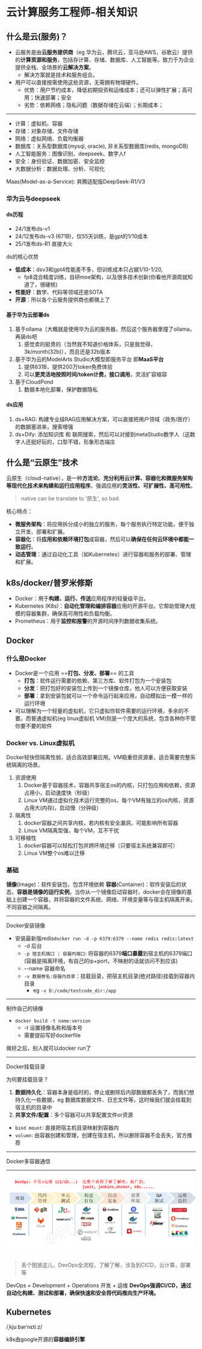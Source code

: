 # 云计算服务工程师-相关知识

## 什么是云(服务)？

* 云服务是由**云服务提供商**（eg 华为云，腾讯云，亚马逊AWS，谷歌云）提供的**计算资源和服务**，包括存计算、存储、数据库、人工智能等。致力于为企业提供全栈、全场景的**云解决方案**。
  * 解决方案就是技术和服务组合。
* 用户可以直接按需使用这些资源，无需拥有物理硬件。
  * 优势：用户节约成本，降低初期投资和运维成本；还可以弹性扩展；高可用；快速部署；安全
  * 劣势：依赖网络；隐私问题（数据存储在云端）；长期成本；

---

* 计算：虚拟机、容器
* 存储：对象存储、文件存储
* 网络：虚拟网络、负载均衡器
* 数据库：关系型数据库(mysql, oracle), 非关系型数据库(redis, mongoDB)
* 人工智能服务：图像识别、deepseek、数字人f
* 安全：身份验证、数据加密、安全监控
* 大数据分析：数据处理、分析、可视化


Maas(Model-as-a-Service): 昇腾适配版DeepSeek-R1/V3


### 华为云与deepseek

#### ds历程

* 24/1发布ds-v1
* 24/12发布ds-v3 (671B)，仅55天训练，是gpt的1/10成本
* 25/1发布ds-R1 直接大火

ds的核心优势

* **低成本**：dsv3和gpt4性能差不多，但训练成本只占据1/10-1/20,
  * fp8混合精度训练，自研moe架构，以及很多技术创新(你看他开源周就知道了，很硬核)
* **性能好**：数学、代码等领域还是SOTA
* **开源**：所以各个云服务提供商也都搞上了

#### 基于华为云部署ds

1. 基于ollama（大概就是使用华为云的服务器，然后这个服务器里撞了ollama，再装ds吧
   1. 感觉卖的挺贵的（当然我不知道价格体系，只是我觉得，3k/month(32b)），而且还是32b版本
2. 基于华为云的ModelArts Studio大模型即服务平台 即**MaaS平台**
   1. 提供631B，提供200万token免费体验
   2. 可以**更灵活地按照时间/token计费，接口调用**，灵活扩容缩容
3. 基于CloudPond
   1. 数据本地化部署，保护数据隐私

#### ds应用

1. ds+RAG: 构建专业级RAG应用解决方案，可以直接把用户领域（政务/医疗）的数据塞进来，搜索增强
2. ds+Dify: 添加知识库 和 联网搜索，然后可以对接到metaStudio数字人（这数字人还挺好玩的，口型不错，形象形态端庄


## 什么是“云原生”技术

云原生（cloud-native），是一种**方法论**。**充分利用云计算、容器化和微服务架构等现代化技术来构建和运行应用程序**。强调应用的**灵活性、可扩展性、高可用性**。

> native can be translate to '原生', so bad.

核心特点：

* **微服务架构**：将应用拆分成小的独立的服务，每个服务执行特定功能，便于独立开发、部署和扩展。
* **容器化**：将**应用和依赖环境打包**成容器，然后可以**确保在任何云环境中都能一致运行**。
* **动态管理**：通过自动化工具（如Kubernetes）进行容器和服务的部署、管理和扩展。

## k8s/docker/普罗米修斯

* Docker：用于**构建、运行、传送**应用程序的轻量级平台。
* Kubernetes (K8s)：**自动化管理和编排容器**应用的开源平台。它帮助管理大规模的容器集群，确保高可用性和负载均衡。
* Prometheus：用于**监控和报警**的开源时间序列数据收集系统。

## Docker

### 什么是Docker

* Docker是一个应用 ==**打包、分发、部署**== 的工具
  * **打包**：软件运行需要的依赖、第三方库、软件打包为一个安装包
  * **分发**：把打包好的安装包上传到一个镜像仓库，他人可以方便获取安装
  * **部署**：拿到安装包就可以一个命令运行起来应用，自动模拟出一模一样的运行环境
* 可以理解为一个轻量的虚拟机，它只虚拟你软件需要的运行环境，多余的不要。而普通虚拟机(eg linux虚拟机 VM)则是一个庞大的系统，包含各种你不管你要不要的软件 

### Docker vs. Linux虚拟机

Docker轻快但隔离性弱，适合高效部署应用。VM稳重但资源重，适合需要完整系统隔离的场景。

1. 资源使用
   1. Docker基于容器技术，容器共享宿主os的内核，只打包应用和依赖，资源占用小，启动速度快（秒级）
   2. Linux VM通过虚拟化技术运行完整的os，每个VM有独立的os内核，资源占用大(内存)，启动慢（分钟级）
2. 隔离性
   1. docker容器之间共享内核，若内核有安全漏洞，可能影响所有容器
   2. Linux VM隔离型强，每个VM，互不干扰
3. 可移植性
   1. docker容器可以轻松打包并跨环境迁移（只要宿主系统兼容即可）
   2. Linux VM整个os难以迁移

### 基础

**镜像**(Image)：软件安装包，包含环境依赖
**容器**(Container)：软件安装后的状态，**容器是镜像的运行实例**。当你从一个镜像启动容器时，docker会在镜像的基础上创建一个容器，并将容器的文件系统、网络、环境变量等与宿主机隔离开来。不同容器之间隔离。

---

Docker安装镜像

* 安装最新版redis`docker run -d -p 6379:6379 --name redis redis:latest`
  * -d 后台
  * `-p 宿主机端口 : 容器内端口`: 将容器的6379**端口暴露**到宿主机的6379端口(容器是隔离环境，有自己的ip+port，不映射的话就访问不到应该)
  * --name 容器命名
  * `-v 数据卷名:容器内目录`：挂载目录，把宿主机目录(绝对路径)挂载到容器内目录
    * eg `-v D:/code/testcode_dir:/app`

---

制作自己的镜像

* `docker build -t name:version`
  * -t 设置镜像名称和版本号
  * 需要提前写好dockerfile

做好之后，别人就可以docker run了

---

Docker挂载目录

为何要挂载目录？

1. **数据持久化**：容器本身是临时的，停止或删除后内部数据都丢失了，而我们想持久化一些数据，eg 数据库数据文件、日志文件等，这时候我们就会挂载到宿主机的目录中
2. **共享文件/配置**：多个容器可以共享配置文件or资源

* `bind mount`: 直接把宿主机目录映射到容器内
* `volumn`: 由容器创建和管理，创建在宿主机，所以删除容器不会丢失，官方推荐

---

Docker多容器通信

---

![picture 0](../images/23b48f08bdb6899d8e30e50408f4df13bee28b8791d2c63a3c32176e746d8a2b.png)  


> 丢个图放这儿，DevOps全流程，了解了解，涉及到CICD，云计算，部署等

DevOps = Development + Operations 开发 + 运维
**DevOps强调CI/CD，通过自动化构建、测试和部署，确保快速和安全将代码推向生产环境。**
<!-- 
DevOps核心流程：

1. 规划plan：制定需求和计划
2. 编码code：开发人员写代码，使用git版本控制系统管理代码（含单元测试）
3. 构建build：将代码编译或打包为可执行文件，基于jenkins
4. 测试 -->

## Kubernetes

/ˌkjuːbərˈnɛtiːz/

k8s由google开源的**容器编排引擎**

